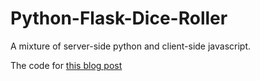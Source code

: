 # Python-Flask-Dice-Roller

A mixture of server-side python and client-side javascript.

The code for [this blog post](https://www.center-the-div.com/2020/07/making-our-dice-roller-app-full-stack.html)
